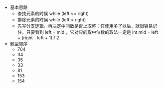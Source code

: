 + 基本思路
    + 查找元素的时候 while (left <= right)
    + 排除元素的时候 while (left < right)
    + 先写分支逻辑，再决定中间数是否上取整：在使用多了以后，就很容易记住，只要看到 left = mid ，它对应的取中位数的取法一定是 int mid = left + (right - left + 1) / 2
+ 题型顺序
    + 704
    + 34
    + 35
    + 33
    + 81
    + 153
    + 154

